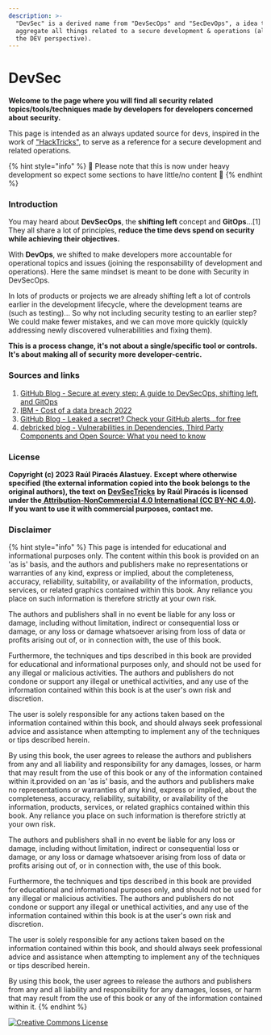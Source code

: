 ```yaml
---
description: >-
  "DevSec" is a derived name from "DevSecOps" and "SecDevOps", a idea to
  aggregate all things related to a secure development & operations (always from
  the DEV perspective).
---
```


# DevSec

**Welcome to the page where you will find all security related topics/tools/techniques made by developers for developers concerned about security.**

This page is intended as an always updated source for devs, inspired in the work of ["HackTricks"](https://book.hacktricks.xyz/), to serve as a reference for a secure development and related operations.

{% hint style="info" %}
🚧 Please note that this is now under heavy development so expect some sections to have little/no content 🚧
{% endhint %}

### Introduction

You may heard about **DevSecOps**, the **shifting left** concept and **GitOps**...\[1] They all share a lot of principles, **reduce the time devs spend on security while achieving their objectives.**

With **DevOps**, we shifted to make developers more accountable for operational topics and issues (joining the responsability of development and operations). Here the same mindset is meant to be done with Security in DevSecOps.

In lots of products or projects we are already shifting left a lot of controls earlier in the development lifecycle, where the development teams are (such as testing)... So why not including security testing to an earlier step? We could make fewer mistakes, and we can move more quickly (quickly addressing newly discovered vulnerabilities and fixing them).

**This is a process change, it's not about a single/specific tool or controls. It's about making all of security more developer-centric.**

### Sources and links

1. [GitHub Blog - Secure at every step: A guide to DevSecOps, shifting left, and GitOps](https://github.blog/2020-08-13-secure-at-every-step-a-guide-to-devsecops-shifting-left-and-gitops/)
2. [IBM - Cost of a data breach 2022](https://www.ibm.com/reports/data-breach)
3. [GitHub Blog - Leaked a secret? Check your GitHub alerts…for free](https://github.blog/2022-12-15-leaked-a-secret-check-your-github-alerts-for-free/)
4. [debricked blog - Vulnerabilities in Dependencies, Third Party Components and Open Source: What you need to know](https://debricked.com/blog/vulnerabilities-dependencies/)

### License

**Copyright (c) 2023 Raúl Piracés Alastuey.** **Except where otherwise specified (the external information copied into the book belongs to the original authors), the text on** [**DevSecTricks**](https://github.com/piraces/DevSecTricks) **by Raúl Piracés is licensed under the**[ **Attribution-NonCommercial 4.0 International (CC BY-NC 4.0)**](https://creativecommons.org/licenses/by-nc/4.0/)**.**\
**If you want to use it with commercial purposes, contact me.**

### Disclaimer

{% hint style="info" %}
This page is intended for educational and informational purposes only. The content within this book is provided on an 'as is' basis, and the authors and publishers make no representations or warranties of any kind, express or implied, about the completeness, accuracy, reliability, suitability, or availability of the information, products, services, or related graphics contained within this book. Any reliance you place on such information is therefore strictly at your own risk.

The authors and publishers shall in no event be liable for any loss or damage, including without limitation, indirect or consequential loss or damage, or any loss or damage whatsoever arising from loss of data or profits arising out of, or in connection with, the use of this book.

Furthermore, the techniques and tips described in this book are provided for educational and informational purposes only, and should not be used for any illegal or malicious activities. The authors and publishers do not condone or support any illegal or unethical activities, and any use of the information contained within this book is at the user's own risk and discretion.

The user is solely responsible for any actions taken based on the information contained within this book, and should always seek professional advice and assistance when attempting to implement any of the techniques or tips described herein.

By using this book, the user agrees to release the authors and publishers from any and all liability and responsibility for any damages, losses, or harm that may result from the use of this book or any of the information contained within it.provided on an 'as is' basis, and the authors and publishers make no representations or warranties of any kind, express or implied, about the completeness, accuracy, reliability, suitability, or availability of the information, products, services, or related graphics contained within this book. Any reliance you place on such information is therefore strictly at your own risk.

The authors and publishers shall in no event be liable for any loss or damage, including without limitation, indirect or consequential loss or damage, or any loss or damage whatsoever arising from loss of data or profits arising out of, or in connection with, the use of this book.

Furthermore, the techniques and tips described in this book are provided for educational and informational purposes only, and should not be used for any illegal or malicious activities. The authors and publishers do not condone or support any illegal or unethical activities, and any use of the information contained within this book is at the user's own risk and discretion.

The user is solely responsible for any actions taken based on the information contained within this book, and should always seek professional advice and assistance when attempting to implement any of the techniques or tips described herein.

By using this book, the user agrees to release the authors and publishers from any and all liability and responsibility for any damages, losses, or harm that may result from the use of this book or any of the information contained within it.
{% endhint %}

[![Creative Commons License](https://licensebuttons.net/l/by-nc/4.0/88x31.png)](https://creativecommons.org/licenses/by-nc/4.0/)
